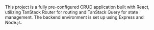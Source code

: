 This project is a fully pre-configured CRUD application built with React, utilizing TanStack Router for routing and TanStack Query for state management. The backend environment is set up using Express and Node.js.
